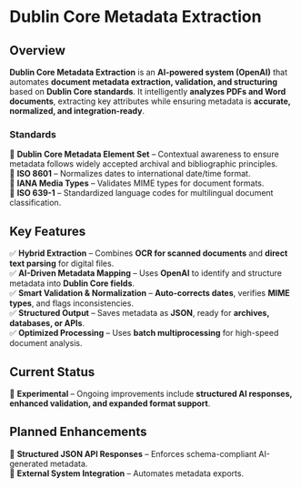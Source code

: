 # **Dublin Core Metadata Extraction**  

## **Overview**  
**Dublin Core Metadata Extraction** is an **AI-powered system (OpenAI)** that automates **document metadata extraction, validation, and structuring** based on **Dublin Core standards**. It intelligently **analyzes PDFs and Word documents**, extracting key attributes while ensuring metadata is **accurate, normalized, and integration-ready**.  

### **Standards**  
📌 **Dublin Core Metadata Element Set** – Contextual awareness to ensure metadata follows widely accepted archival and bibliographic principles.  
📌 **ISO 8601** – Normalizes dates to international date/time format.  
📌 **IANA Media Types** – Validates MIME types for document formats.  
📌 **ISO 639-1** – Standardized language codes for multilingual document classification.  

## **Key Features**  
✅ **Hybrid Extraction** – Combines **OCR for scanned documents** and **direct text parsing** for digital files.  
✅ **AI-Driven Metadata Mapping** – Uses **OpenAI** to identify and structure metadata into **Dublin Core fields**.  
✅ **Smart Validation & Normalization** – **Auto-corrects dates**, verifies **MIME types**, and flags inconsistencies.  
✅ **Structured Output** – Saves metadata as **JSON**, ready for **archives, databases, or APIs**.  
✅ **Optimized Processing** – Uses **batch multiprocessing** for high-speed document analysis.  

## **Current Status**  
🔬 **Experimental** – Ongoing improvements include **structured AI responses, enhanced validation, and expanded format support**.  

## **Planned Enhancements**  
🚀 **Structured JSON API Responses** – Enforces schema-compliant AI-generated metadata.  
🚀 **External System Integration** – Automates metadata exports.